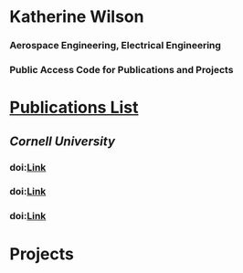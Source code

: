 # **Katherine Wilson**
### Aerospace Engineering, Electrical Engineering
### Public Access Code for Publications and Projects

# **[Publications List](https://scholar.google.com/citations?user=674LZV8AAAAJ&hl=en)**
## _Cornell University_
### doi:[Link](url) 
### doi:[Link](url)
### doi:[Link](url)

# **Projects**
